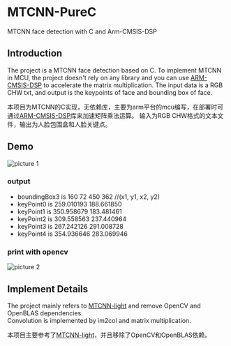 # MTCNN-PureC
MTCNN face detection with C and Arm-CMSIS-DSP

## Introduction
The project is a MTCNN face detection based on C. To implement MTCNN in MCU, the project doesn't rely on any library and you can use [ARM-CMSIS-DSP](https://github.com/ARM-software/CMSIS_5) to accelerate the matrix multiplication.
The input data is a RGB CHW txt, and output is the keypoints of face and bounding box of face.

本项目为MTCNN的C实现，无依赖库，主要为arm平台的mcu编写，在部署时可通过[ARM-CMSIS-DSP](https://github.com/ARM-software/CMSIS_5)库来加速矩阵乘法运算。
输入为RGB CHW格式的文本文件，输出为人脸包围盒和人脸关键点。

## Demo
![picture 1](https://github.com/notplus/MTCNN-PureC/blob/master/1.jpg)
### output  
* boundingBox3 is 160 72 450 362         //(x1, y1, x2, y2)
* keyPoint0 is 259.010193 188.661850  
* keyPoint1 is 350.958679 183.481461   
* keyPoint2 is 309.558563 237.440964   
* keyPoint3 is 267.242126 291.008728   
* keyPoint4 is 354.936646 283.069946   

### print with opencv
![picture 2](https://github.com/notplus/MTCNN-PureC/blob/master/result.jpg)


## Implement Details
The project mainly refers to [MTCNN-light](https://github.com/AlphaQi/MTCNN-light) and remove OpenCV and OpenBLAS dependencies.      
Convolution is implemented by im2col and matrix multiplication.  

本项目主要参考了[MTCNN-light](https://github.com/AlphaQi/MTCNN-light)，并且移除了OpenCV和OpenBLAS依赖。  
